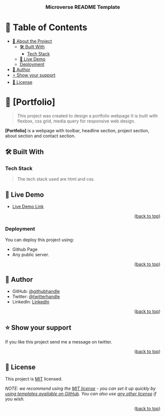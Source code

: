 <a name="readme-top"></a>

<div align="center">
  <br/>

  <h3><b>Microverse README Template</b></h3>

</div>

<!-- TABLE OF CONTENTS -->

# 📗 Table of Contents

- [📖 About the Project](#about-project)
  - [🛠 Built With](#built-with)
    - [Tech Stack](#tech-stack)
  - [🚀 Live Demo](#live-demo)
  - [Deployment](#triangular_flag_on_post-deployment)
- [👤 Author](#author)
- [⭐️ Show your support](#support)
- [📝 License](#license)

<!-- PROJECT DESCRIPTION -->

# 📖 [Portfolio] <a name="about-project"></a>

> This project was created to design a portfolio webpage
> It is built with flexbox, css grid,  media query for responsive web design.

**[Portfolio]** is a webpage with toolbar, headline section, project section, about section and contact section.

## 🛠 Built With <a name="built-with"></a>

### Tech Stack <a name="tech-stack"></a>

> The tech stack used are html and css.


<!-- LIVE DEMO -->

## 🚀 Live Demo <a name="live-demo"></a>
- [Live Demo Link](https://chibunduonyeje1.github.io/Portfolio-mobile/)

<p align="right">(<a href="#readme-top">back to top</a>)</p>


### Deployment

You can deploy this project using:
- Github Page
- Any public server.

<p align="right">(<a href="#readme-top">back to top</a>)</p>

<!-- AUTHOR -->

## 👤 Author <a name="author"></a>


- GitHub: [@githubhandle](https://github.com/chibunduonyeje1)
- Twitter: [@twitterhandle](https://twitter.com/twitterhandle)
- LinkedIn: [LinkedIn](https://www.linkedin.com/in/chibunduonyeje1/)

<p align="right">(<a href="#readme-top">back to top</a>)</p>

## ⭐️ Show your support <a name="support"></a>

If you like this project send me a message on twitter.

<p align="right">(<a href="#readme-top">back to top</a>)</p>


## 📝 License <a name="license"></a>

This project is [MIT](./LICENSE) licensed.

_NOTE: we recommend using the [MIT license](https://choosealicense.com/licenses/mit/) - you can set it up quickly by [using templates available on GitHub](https://docs.github.com/en/communities/setting-up-your-project-for-healthy-contributions/adding-a-license-to-a-repository). You can also use [any other license](https://choosealicense.com/licenses/) if you wish._

<p align="right">(<a href="#readme-top">back to top</a>)</p>
